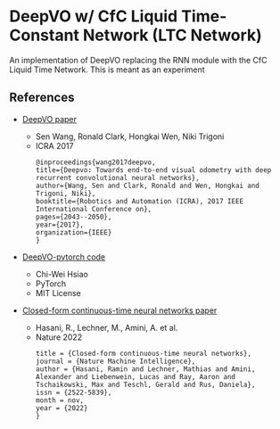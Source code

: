 # DeepVO w/ CfC Liquid Time-Constant Network (LTC Network)
An implementation of DeepVO replacing the RNN module with the CfC Liquid Time Network. This is meant as an experiment

## References
- [DeepVO paper](https://ieeexplore.ieee.org/document/7989236/)
    - Sen Wang, Ronald Clark, Hongkai Wen, Niki Trigoni
    - ICRA 2017
      ```
      @inproceedings{wang2017deepvo,
	  title={Deepvo: Towards end-to-end visual odometry with deep recurrent convolutional neural networks},
	  author={Wang, Sen and Clark, Ronald and Wen, Hongkai and Trigoni, Niki},
	  booktitle={Robotics and Automation (ICRA), 2017 IEEE International Conference on},
	  pages={2043--2050},
	  year={2017},
	  organization={IEEE}
	  }
      ```

- [DeepVO-pytorch code](https://github.com/ChiWeiHsiao/DeepVO-pytorch)
    - Chi-Wei Hsiao
    - PyTorch
    - MIT License
      

- [Closed-form continuous-time neural networks paper](https://www.nature.com/articles/s42256-022-00556-7)
    - Hasani, R., Lechner, M., Amini, A. et al.
    - Nature 2022
      ```
      title = {Closed-form continuous-time neural networks},
      journal = {Nature Machine Intelligence},
      author = {Hasani, Ramin and Lechner, Mathias and Amini, Alexander and Liebenwein, Lucas and Ray, Aaron and Tschaikowski, Max and Teschl, Gerald and Rus, Daniela},
      issn = {2522-5839},
      month = nov,
      year = {2022}
	  }
      ```
